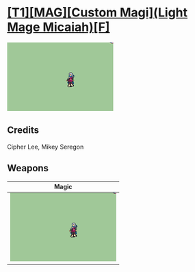 # [\[T1\]\[MAG\]\[Custom Magi\]\(Light Mage Micaiah\)\[F\]](../%5BT1%5D%5BMAG%5D%5BCustom%20Magi%5D(Light%20Mage%20Micaiah)%5BF%5D)

<img src="./6.%20Magic/Magic_000.png" alt="[T1][MAG][Custom Magi](Light Mage Micaiah)[F] standing" />

## Credits

Cipher Lee, Mikey Seregon

## Weapons


|Magic |
|  :---: |
| <img alt="Magic animation" src="./6.%20Magic/Magic.gif" /> |
